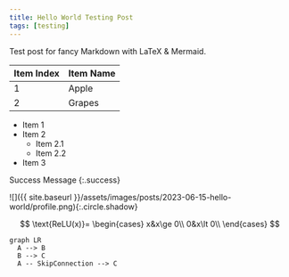 ```yaml
---
title: Hello World Testing Post
tags: [testing]
---
```


Test post for fancy Markdown with LaTeX & Mermaid.

<!--more-->

| Item Index | Item Name |
|------------|-----------|
| 1          | Apple     |
| 2          | Grapes    |

- Item 1
- Item 2
  - Item 2.1
  - Item 2.2
- Item 3

Success Message
{:.success}

![]({{ site.baseurl }}/assets/images/posts/2023-06-15-hello-world/profile.png){:.circle.shadow}

$$
\text{ReLU(x)}=
\begin{cases}
x&x\ge 0\\
0&x\lt 0\\
\end{cases}
$$

```mermaid
graph LR
  A --> B
  B --> C
  A -- SkipConnection --> C
```
